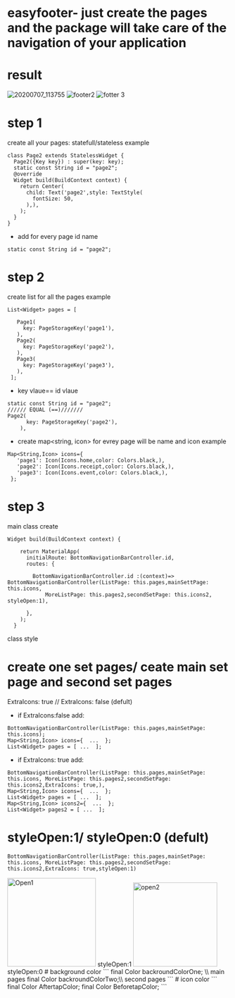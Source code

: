 # easyfooter- just create the pages and the package will take care of the navigation of your application
# result
![20200707_113755](https://user-images.githubusercontent.com/62427228/87848267-30cd8f80-c8e7-11ea-9b3e-67dece0cad99.gif)
![footer2](https://user-images.githubusercontent.com/62427228/87848270-34611680-c8e7-11ea-80bd-2f6c9a1c81e8.gif)
![fotter 3](https://user-images.githubusercontent.com/62427228/87848274-375c0700-c8e7-11ea-9a68-6716ad8fda32.gif)

# step 1
create all your pages: statefull/stateless
example 
```
class Page2 extends StatelessWidget {
  Page2({Key key}) : super(key: key);
  static const String id = "page2";
  @override
  Widget build(BuildContext context) {
    return Center(
      child: Text('page2',style: TextStyle(
        fontSize: 50,
      ),),
    );
  }
}
```

* add for every page id name 
```
static const String id = "page2";
```
# step 2
create list<Widget> for all the pages 
example
 ```
 List<Widget> pages = [

    Page1(
      key: PageStorageKey('page1'),
    ),
    Page2(
      key: PageStorageKey('page2'),
    ),
    Page3(
      key: PageStorageKey('page3'),
    ),
  ];
 ```
* key vlaue== id vlaue 
```                                    
static const String id = "page2";    
////// EQUAL (==)///////
Page2(
      key: PageStorageKey('page2'),
    ),
 ```
* create map<string, icon> for evrey page will be name and icon
 example
 ```
 Map<String,Icon> icons={
    'page1': Icon(Icons.home,color: Colors.black,),
    'page2': Icon(Icons.receipt,color: Colors.black,),
    'page3': Icon(Icons.event,color: Colors.black,),
  };
  ```
# step 3
main class create
``` 
Widget build(BuildContext context) {

    return MaterialApp(
      initialRoute: BottomNavigationBarController.id,
      routes: {

        BottomNavigationBarController.id :(context)=> BottomNavigationBarController(ListPage: this.pages,mainSettPage: this.icons,
            MoreListPage: this.pages2,secondSetPage: this.icons2, styleOpen:1),

      },
    );
  }
```

class style
#  create one set pages/ ceate main set page and second set pages
  ExtraIcons: true // ExtraIcons: false (defult)
 * if  ExtraIcons:false add:
```
BottomNavigationBarController(ListPage: this.pages,mainSetPage: this.icons);
Map<String,Icon> icons={  ...  };                               
List<Widget> pages = [ ...  ];                                                   
```
 * if  ExtraIcons: true add:
```
BottomNavigationBarController(ListPage: this.pages,mainSetPage: this.icons, MoreListPage: this.pages2,secondSetPage: this.icons2,ExtraIcons: true,),
Map<String,Icon> icons={  ...  };                               
List<Widget> pages = [ ...  ];                                                   
Map<String,Icon> icons2={  ...  };                               
List<Widget> pages2 = [ ...  ];    
```
# styleOpen:1/ styleOpen:0 (defult)
```
BottomNavigationBarController(ListPage: this.pages,mainSetPage: this.icons, MoreListPage: this.pages2,secondSetPage: this.icons2,ExtraIcons: true,styleOpen:1)
```
<img width="201" alt="Open1" src="https://user-images.githubusercontent.com/62427228/87848837-6628ac00-c8ec-11ea-83b6-7cd4ac455158.PNG">
styleOpen:1
<img width="191" alt="open2" src="https://user-images.githubusercontent.com/62427228/87848839-69239c80-c8ec-11ea-938d-a63c59f22a73.PNG">
 styleOpen:0
# background color 
```
final Color backroundColorOne; \\ main pages
final Color backroundColorTwo;\\ second pages
```
# icon color
```
final Color AftertapColor;
final Color BeforetapColor;
```
